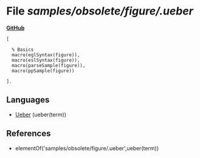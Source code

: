 # File _samples/obsolete/figure/.ueber_
**[GitHub](https://github.com/softlang/yas/blob/master/samples/obsolete/figure/.ueber)**
```
[

  % Basics
  macro(eglSyntax(figure)),
  macro(eslSyntax(figure)),
  macro(parseSample(figure)),
  macro(ppSample(figure))

].
```

## Languages
* [Ueber](../languages/Ueber.md) (ueber(term))

## References
* elementOf('samples/obsolete/figure/.ueber',ueber(term))
